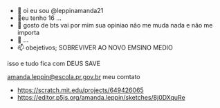 - 👋  oi eu sou @leppinamanda21
- 👀eu tenho 16 ...
- 🌱 gosto de bts vai por mim sua opiniao não me muda nada e não me importa  
- 💞️  ...
- 📫 obejetivos; SOBREVIVER AO NOVO EMSINO MEDIO 
 
 isso e tudo  fica com DEUS  SAVE 
<!---
leppinamanda21/leppinamanda21 is a ✨ special ✨ repository because its `README.md` (this file) appears on your GitHub profile.
You can click the Preview link to take a look at your changes.
--->
amanda.leppin@escola.pr.gov.br meu comtato 
-   https://scratch.mit.edu/projects/649426065
-   https://editor.p5js.org/amanda.leppin/sketches/8j0DXquRe
